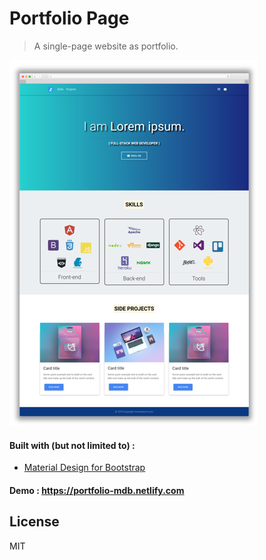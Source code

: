 # Portfolio Page
> A single-page website as portfolio. 

<img src="screenshot.png" alt="screenshot"/>

#### Built with (but not limited to) :
   * [Material Design for Bootstrap](https://mdbootstrap.com/)
  
#### Demo : <https://portfolio-mdb.netlify.com>

## License
MIT